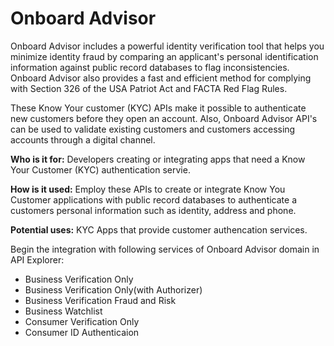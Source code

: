 # Onboard Advisor

Onboard Advisor includes a powerful identity verification tool that helps you minimize identity fraud by comparing an applicant's personal identification information against public record databases to flag inconsistencies. Onboard Advisor also provides a fast and efficient method for complying with Section 326 of the USA Patriot Act and FACTA Red Flag Rules. 

These Know Your  customer (KYC) APIs make it possible to authenticate new customers before they open an account. Also, Onboard Advisor API's can be used to validate existing customers and customers accessing accounts through a digital channel.  

**Who is it for:** Developers creating or integrating apps that need a Know Your Customer (KYC) authentication servie.  

**How is it used:** Employ these APIs to create or integrate Know You Customer applications with public record databases to authenticate a customers personal information such as identity, address and phone.  

**Potential uses:** KYC Apps that provide customer authencation services. 

Begin the integration with following services of Onboard Advisor domain in API Explorer:
* Business Verification Only
* Business Verification Only(with Authorizer)
* Business Verification Fraud and Risk
* Business Watchlist 
* Consumer Verification Only
* Consumer ID Authenticaion

